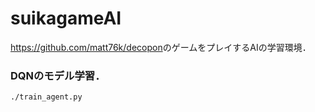 # suikagameAI
<https://github.com/matt76k/decopon>のゲームをプレイするAIの学習環境．

### DQNのモデル学習．
```
./train_agent.py
```
